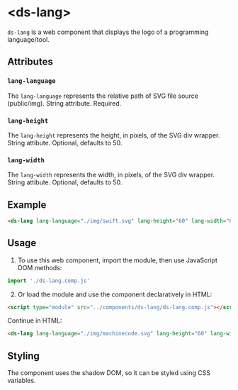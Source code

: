 # &lt;ds-lang&gt;

`ds-lang` is a web component that displays the logo of a programming language/tool.

## Attributes

### `lang-language`
The `lang-language` represents the relative path of SVG file source (public/img). String attribute. Required.

### `lang-height`
The `lang-height` represents the height, in pixels, of the SVG div wrapper. String attibute. Optional, defaults to 50.

### `lang-width`
The `lang-width` represents the width, in pixels, of the SVG div wrapper. String attibute. Optional, defaults to 50.

## Example

```html
<ds-lang lang-language="./img/swift.svg" lang-height="60" lang-width="60"></ds-lang>
```

## Usage

1. To use this web component, import the module, then use JavaScript DOM methods:

```javascript
import './ds-lang.comp.js'
```

2. Or load the module and use the component declaratively in HTML:

```html
<script type="module" src="../components/ds-lang/ds-lang.comp.js"></script>
```

Continue in HTML:

```html
<ds-lang lang-language="./img/machinecode.svg" lang-height="60" lang-width="60"></ds-lang>
```

## Styling
The component uses the shadow DOM, so it can be styled using CSS variables.